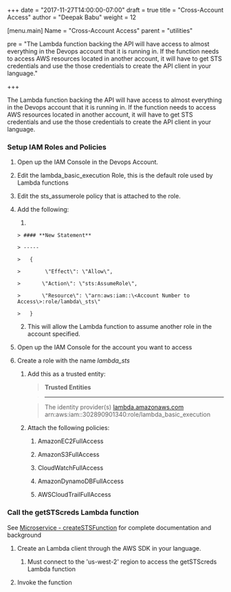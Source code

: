 
+++
date = "2017-11-27T14:00:00-07:00"
draft = true
title = "Cross-Account Access"
author = "Deepak Babu"
weight = 12

[menu.main]
Name = "Cross-Account Access"
parent = "utilities"

pre = "The Lambda function backing the API will have access to almost everything in the Devops account that it is running in. If the function needs to access AWS resources located in another account, it will have to get STS credentials and use the those credentials to create the API client in your language."

+++
<!-- Add a short description in the pre field inside menu

Cross-Account Access
==================== -->

The Lambda function backing the API will have access to almost
everything in the Devops account that it is running in. If the function
needs to access AWS resources located in another account, it will have
to get STS credentials and use the those credentials to create the API
client in your language.

### Setup IAM Roles and Policies

1.  Open up the IAM Console in the Devops Account.

2.  Edit the lambda\_basic\_execution Role, this is the default role
    used by Lambda functions

3.  Edit the sts\_assumerole policy that is attached to the role.

4.  Add the following:

    1. 

        > #### **New Statement**

        > -----

        >   {

        >        \"Effect\": \"Allow\",

        >       \"Action\": \"sts:AssumeRole\",

        >       \"Resource\": \"arn:aws:iam::\<Account Number to Access\>:role/lambda\_sts\"

        >   }

    2.  This will allow the Lambda function to assume another role in the
        account specified.



5.  Open up the IAM Console for the account you want to access

6.  Create a role with the name *lambda\_sts*

    1.  Add this as a trusted entity: 

        >**Trusted Entities**

        >------------------------------------------------------------------------------

        >The identity provider(s) [lambda.amazonaws.com](http://lambda.amazonaws.com)
        >arn:aws:iam::302890901340:role/lambda\_basic\_execution

    2.  Attach the following policies:

        1.  AmazonEC2FullAccess

        2.  AmazonS3FullAccess

        3.  CloudWatchFullAccess

        4.  AmazonDynamoDBFullAccess

        5.  AWSCloudTrailFullAccess

### Call the getSTScreds Lambda function

See [Microservice -
createSTSFunction](file:///C:\wiki\spaces\CLP\pages\111903066\Microservice+-+createSTSFunction) for
complete documentation and background

1.  Create an Lambda client through the AWS SDK in your language.

    1.  Must connect to the \'us-west-2\' region to access the
        getSTScreds Lambda function

2.  Invoke the function
